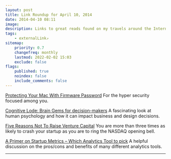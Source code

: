 ```yaml
---
layout: post
title: Link Roundup for April 10, 2014
date: 2014-04-10 08:11
image:
description: Links to great reads found on my travels around the Internet.
tags:
    - externalLink⇗
sitemap:
    priority: 0.7
    changefreq: monthly
    lastmod: 2022-02-02 15:03
    exclude: false
flags:
    published: true
    noindex: false
    include_comments: false
---
```


[Protecting Your Mac With Firmware Password](https://www.theinstructional.com/guides/protecting-your-mac-with-firmware-password) For the hyper security focused among you.

[Cognitive Lode: Brain Gems for decision-makers](https://coglode.com/) A fascinating look at human psychology and how it can impact business and design decisions.

[Five Reasons Not To Raise Venture Capital](https://modelviewculture.com/pieces/five-reasons-not-to-raise-venture-capital) You are more than three times as likely to crash your startup as you are to ring the NASDAQ opening bell.

[A Primer on Startup Metrics – Which Analytics Tool to pick](https://klinger.io/post/72440546722/a-primer-on-startup-metrics-which-analytics-tool-to) A helpful discussion on the pros/cons and benefits of many different analytics tools.

---
